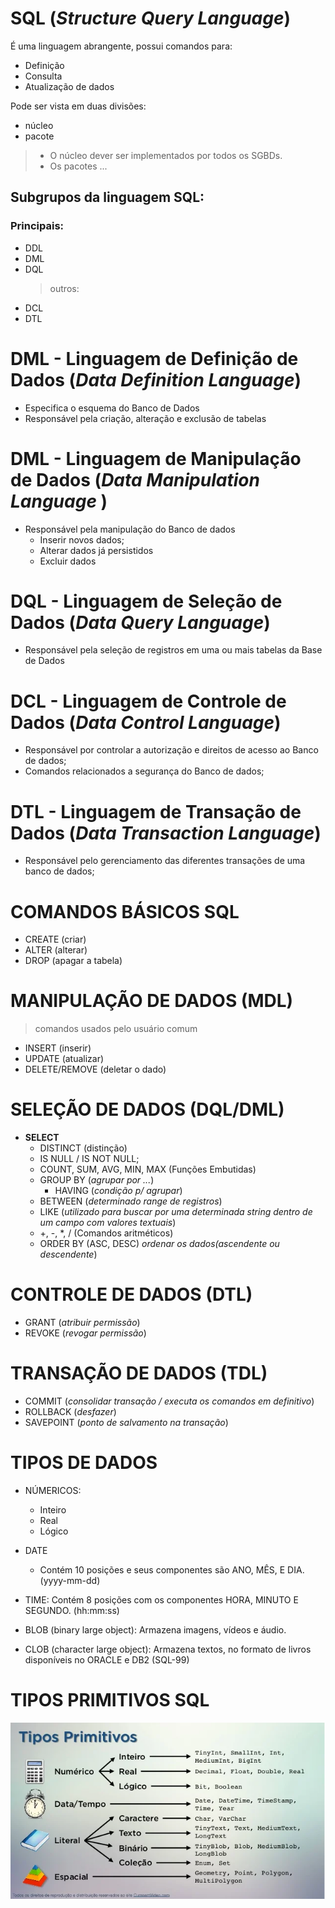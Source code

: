# SQL (_Structure Query Language_)

É uma linguagem abrangente, possui comandos para:

- Definição
- Consulta
- Atualização de dados

Pode ser vista em duas divisões:

- núcleo
- pacote

> - O núcleo dever ser implementados por todos os SGBDs.
> - Os pacotes ...

## Subgrupos da linguagem SQL:

### Principais:

- DDL
- DML
- DQL
  > outros:
- DCL
- DTL

# **DML** - Linguagem de Definição de Dados (_Data Definition Language_)

- Especifica o esquema do Banco de Dados
- Responsável pela criação, alteração e exclusão de tabelas

# **DML** - Linguagem de Manipulação de Dados (_Data Manipulation Language_ )

- Responsável pela manipulação do Banco de dados
  - Inserir novos dados;
  - Alterar dados já persistidos
  - Excluir dados

# **DQL** - Linguagem de Seleção de Dados (_Data Query Language_)

- Responsável pela seleção de registros em uma ou mais tabelas da Base de Dados

# **DCL** - Linguagem de Controle de Dados (_Data Control Language_)

- Responsável por controlar a autorização e direitos de acesso ao Banco de dados;
- Comandos relacionados a segurança do Banco de dados;

# **DTL** - Linguagem de Transação de Dados (_Data Transaction Language_)

- Responsável pelo gerenciamento das diferentes transações de uma banco de dados;

# COMANDOS BÁSICOS SQL

- CREATE (criar)
- ALTER (alterar)
- DROP (apagar a tabela)

# MANIPULAÇÃO DE DADOS (MDL)

> comandos usados pelo usuário comum

- INSERT (inserir)
- UPDATE (atualizar)
- DELETE/REMOVE (deletar o dado)

# SELEÇÃO DE DADOS (DQL/DML)

- **SELECT**
  - DISTINCT (distinção)
  - IS NULL / IS NOT NULL;
  - COUNT, SUM, AVG, MIN, MAX (Funções Embutidas)
  - GROUP BY (_agrupar por ..._)
    - HAVING (_condição p/ agrupar_)
  - BETWEEN (_determinado range de registros_)
  - LIKE (_utilizado para buscar por uma determinada string dentro de um campo com valores textuais_)
  - +, -, \*, / (Comandos aritméticos)
  - ORDER BY (ASC, DESC) _ordenar os dados(ascendente ou descendente_)

# CONTROLE DE DADOS (DTL)

- GRANT (_atribuir permissão_)
- REVOKE (_revogar permissão_)

# TRANSAÇÃO DE DADOS (TDL)

- COMMIT (_consolidar transação / executa os comandos em definitivo_)
- ROLLBACK (_desfazer_)
- SAVEPOINT (_ponto de salvamento na transação_)

# TIPOS DE DADOS

- NÚMERICOS:

  - Inteiro
  - Real
  - Lógico

- DATE

  - Contém 10 posições e seus componentes são ANO, MÊS, E DIA. (yyyy-mm-dd)

- TIME: Contém 8 posições com os componentes HORA, MINUTO E SEGUNDO. (hh:mm:ss)

- BLOB (binary large object): Armazena imagens, vídeos e áudio.
- CLOB (character large object): Armazena textos, no formato de livros disponíveis no ORACLE e DB2 (SQL-99)

# TIPOS PRIMITIVOS SQL

![tipos primitivos](img/TiposPrimitivosSQL.png)
